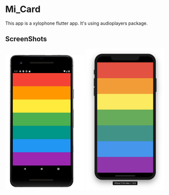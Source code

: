 # Mi_Card

This app is a xylophone flutter app.
It's using audioplayers package.

## ScreenShots

<img src="./assets/images/android.png" width="250"> <img src="./assets/images/iOS.png" width="250">
